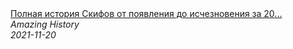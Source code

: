 <!--2024-01-04 01:37:28-->
<div class="yb">
  <a class="nodecor" href="/posts.html?istoriya/polnaya_istoriya_skifov_ot_poyavleniya_do_ischeznoveniya_za_20_minut">
    <img class="preview" data-videoid="E0595RdcvrM" src="https://i.ytimg.com/vi/E0595RdcvrM/hqdefault.jpg" align="middle" alt="">
  </a>
  <div class="inlbl text">
    <a class="nodecor" href="/posts.html?istoriya/polnaya_istoriya_skifov_ot_poyavleniya_do_ischeznoveniya_za_20_minut">Полная история Скифов от появления до исчезновения за 20...</a><br>
    <i class="smaller2">Amazing History</i><br>
    <i class="smaller3">2021-11-20</i>
  </div>
</div>
